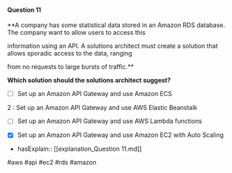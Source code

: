 #### Question  11


**A company has some statistical data stored in an Amazon RDS database. The company want to allow users to access this

information using an API. A solutions architect must create a solution that allows sporadic access to the data, ranging

from no requests to large bursts of traffic.**


**Which solution should the solutions architect suggest?**


- [ ] Set up an Amazon API Gateway and use Amazon ECS


2 : Set up an Amazon API Gateway and use AWS Elastic Beanstalk


- [ ] Set up an Amazon API Gateway and use AWS Lambda functions


- [x] Set up an Amazon API Gateway and use Amazon EC2 with Auto Scaling



- hasExplain:: [[explanation_Question  11.md]]

#aws #api #ec2 #rds #amazon 